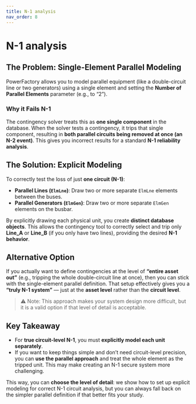 ```yaml
---
title: N-1 analysis
nav_order: 8
---
```


# N-1 analysis

## The Problem: Single-Element Parallel Modeling
PowerFactory allows you to model parallel equipment (like a double-circuit line or two generators) using a single element and setting the **Number of Parallel Elements** parameter (e.g., to “2”).

### Why it Fails N-1
The contingency solver treats this as **one single component** in the database. When the solver tests a contingency, it trips that single component, resulting in **both parallel circuits being removed at once (an N-2 event)**. This gives you incorrect results for a standard **N-1 reliability analysis**.

## The Solution: Explicit Modeling
To correctly test the loss of just **one circuit (N-1)**:

- **Parallel Lines (`ElmLne`)**: Draw two or more separate `ElmLne` elements between the buses.  
- **Parallel Generators (`ElmGen`)**: Draw two or more separate `ElmGen` elements on the busbar.

By explicitly drawing each physical unit, you create **distinct database objects**. This allows the contingency tool to correctly select and trip only **Line_A** or **Line_B** (if you only have two lines), providing the desired **N-1 behavior**.

## Alternative Option
If you actually want to define contingencies at the level of **“entire asset out”** (e.g., tripping the whole double-circuit line at once), then you can stick with the single-element parallel definition. That setup effectively gives you a **“truly N-1 system”** — just at the **asset level** rather than the **circuit level**.

> ⚠️ Note: This approach makes your system design more difficult, but it is a valid option if that level of detail is acceptable.

## Key Takeaway
- For **true circuit-level N-1**, you must **explicitly model each unit separately**.  
- If you want to keep things simple and don’t need circuit-level precision, you can **use the parallel approach** and treat the whole element as the tripped unit. This may make creating an N-1 secure system more challenging.

This way, you can **choose the level of detail**: we show how to set up explicit modeling for correct N-1 circuit analysis, but you can always fall back on the simpler parallel definition if that better fits your study.